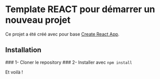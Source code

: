 # Template REACT pour démarrer un nouveau projet

Ce projet a été créé avec pour base [Create React App](https://github.com/facebook/create-react-app).

## Installation

### 1- Cloner le repository
### 2- Installer avec `npm install`

Et voilà !




